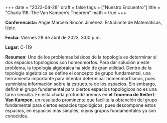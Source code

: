 +++
date  = "2023-04-28"
draft = false
tags  = ["Nuestro Encuentro"]
title = "Charla 116: The Van Kampen’s Theorem"
math  = true
+++


**Conferencista:**  Angie Marcela Rincón Jiménez. Estudiante de Matemáticas, Uptc.

**Fecha:** Viernes 28 de abril de 2023, 3:00 p.m.

**Lugar:** C-119

**Resumen**: Uno de los problemas básicos de la topología es determinar si dos espacios topológicos son homeomorfos. Para dar solución a este problema, la topología algebraica ha sido de gran utilidad. Dentro de la topología algebraica se define el concepto de grupo fundamental, una herramienta  importante para intentar determinar homeomorfismos, pues suministra información sobre la estructura de los espacios. Sin embargo, definir el grupo fundamental para ciertos espacios topológicos no es una tarea sencilla. En esta charla profundizaremos en **el Teorema de Seifert-Van Kampen**, un resultado prominente que facilita la obtención del grupo fundamental para ciertos espacios topológicos, pues descompone estos espacios, en espacios más simples, cuyos grupos fundamentales ya son conocidos.
